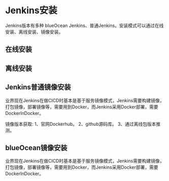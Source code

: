 # Jenkins安装
Jenkins版本有多种
blueOcean Jenkins、普通Jenkins。安装模式可以通过在线安装、离线安装、镜像安装。

## 在线安装

## 离线安装

## Jenkins普通镜像安装
业界现在Jenkins在做CICD时基本是基于服务镜像模式，Jenkins需要构建镜像，打包镜像，部署镜像等，需要用到Docker，而Jenkins采用Docker部署，需要DockerInDocker。

镜像版本获取:
1、官网Dockerhub。
2、github源码库。
3、通过离线包版本推测。
## blueOcean镜像安装

业界现在Jenkins在做CICD时基本是基于服务镜像模式，Jenkins需要构建镜像，打包镜像，部署镜像等，需要用到Docker，而Jenkins采用Docker部署，需要DockerInDocker。

